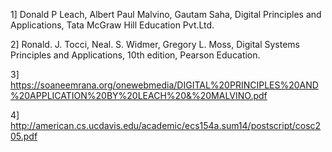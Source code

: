 

1] Donald P Leach, Albert Paul Malvino, Gautam Saha, Digital Principles and Applications, Tata McGraw Hill Education Pvt.Ltd.

2] Ronald. J. Tocci, Neal. S. Widmer, Gregory L. Moss, Digital Systems Principles and Applications, 10th edition, Pearson Education.

3] https://soaneemrana.org/onewebmedia/DIGITAL%20PRINCIPLES%20AND%20APPLICATION%20BY%20LEACH%20&%20MALVINO.pdf

4] http://american.cs.ucdavis.edu/academic/ecs154a.sum14/postscript/cosc205.pdf
